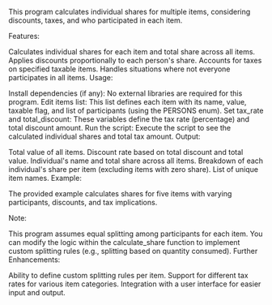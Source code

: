 This program calculates individual shares for multiple items, considering discounts, taxes, and who participated in each item.

Features:

Calculates individual shares for each item and total share across all items.
Applies discounts proportionally to each person's share.
Accounts for taxes on specified taxable items.
Handles situations where not everyone participates in all items.
Usage:

Install dependencies (if any): No external libraries are required for this program.
Edit items list: This list defines each item with its name, value, taxable flag, and list of participants (using the PERSONS enum).
Set tax_rate and total_discount: These variables define the tax rate (percentage) and total discount amount.
Run the script: Execute the script to see the calculated individual shares and total tax amount.
Output:

Total value of all items.
Discount rate based on total discount and total value.
Individual's name and total share across all items.
Breakdown of each individual's share per item (excluding items with zero share).
List of unique item names.
Example:

The provided example calculates shares for five items with varying participants, discounts, and tax implications.

Note:

This program assumes equal splitting among participants for each item.
You can modify the logic within the calculate_share function to implement custom splitting rules (e.g., splitting based on quantity consumed).
Further Enhancements:

Ability to define custom splitting rules per item.
Support for different tax rates for various item categories.
Integration with a user interface for easier input and output.
